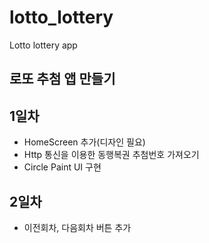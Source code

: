 # lotto_lottery

Lotto lottery app

## 로또 추첨 앱 만들기

## 1일차
- HomeScreen 추가(디자인 필요)
- Http 통신을 이용한 동행복권 추첨번호 가져오기
- Circle Paint UI 구현

## 2일차
- 이전회차, 다음회차 버튼 추가
